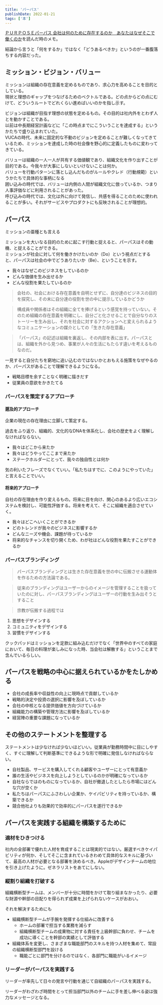 ```yaml
---
title: 'パーパス'
publishDate: 2022-01-21
tags: ['本']
---
```


[ＰＵＲＰＯＳＥパーパス 会社は何のために存在するのか　あなたはなぜそこで働くのか](https://www.amazon.co.jp/dp/4478114676)を読んだ時のメモ。

結論から言うと「何をするか」ではなく「どうあるべきか」というのが一番腹落ちする内容だった。

## ミッション・ビジョン・バリュー

ミッションは組織の存在意義を定めるものであり、求心力を高めることを目的としている。  
現状と理想のギャップをつなげるためのベクトルである。どの点からどの点にむけて、どういうルートでどれくらい進めばいいのかを指し示す。

ビジョンは組織が目指す理想の状態を定めるもの。その目的は社内外をとわず人とを動かすことである。  
以前は中長期経営計画などに「この時点までにこういうことを達成する」というかたちで盛り込まれていた。  
VUCAの時代、未来に固定的な不動のビジョンを定めることが難しくなってきているため、ミッションを達成した時の社会像を野心的に定義したものに変わってきている。

バリューは組織の一人一人が共有する価値観であり、組織文化を作り出すことが目的である。今我々が大事にしないといけないことは何か。  
バリューを行動パターンに落とし込んだものがルールやクレド（行動規範）というかたちで具体的な事柄になる  
囲い込みの時代では、バリューは内側の人間が組織文化に倣っているか、つまり人事評価などに利用されることがあった。  
呼び込みの時代では、文化は外に向けて発信し、共感を得ることのために使われることが多い。それがサービスやプロダクトにも反映されることが理想的。

## パーパス

ミッションの亜種とも言える

ミッションを大いなる目的のために起こす行動と捉えると、パーパスはその動機、と捉えることができる。  
ミッションが社会に対して何を働きかけたいのか（Do）という視点だとすると、パーパスは社会の中でどうありたいか（Be）、ということを示す。

*   我々はなぜこのビジネスをしているのか
*   どんな価値を生み出せるか
*   どんな役割を果たしているのか

> 会社の、社会における存在意義を自明とせずに、自分達のビジネスの目的を探究し、その末に自分達の役割を世の中に提示しているかどうか

> 構成員や関係者はその組織に全てを捧げるという感覚を持っていない。そのため組織の存在意義を明確にし、自分ごと化させることで自分なりのストーリーを生み出し、それを社会に対するアクションへと変えられるようなコミュニケーションの媒介としての「生きた存在意義」

> 「パーパス」の記述は組織を裏返し、その内部を表に出す。パーパスとは、組織を外から見つめ、事業が人々の生活にもたらす違いを考えるものなのだ。

一見すると自分たちを窮地に追い込むのではないかとおもえる施策をなぜやるのか、パーパスがあることで理解できるようになる。

*   戦略目標を余すことなく明確に描きだす
*   従業員の意欲をかきたてる

### パーパスを策定するアプローチ

#### 遡及的アプローチ

企業の現在の存在理由に立脚して策定する。

過去をふり返り、組織的、文化的なDNAを体系化し、会社の歴史をよく理解しなければならない。

*   我々はどこから来たか
*   我々はどうやってここまで来たか
*   ステークホルダーにとって、我々の独自性とは何か

気の利いたフレーズでなくていい。「私たちはすでに、このようにやっていた」と言えることでいい。

#### 将来的アプローチ

自社の存在理由を作り変えるもの。将来に目を向け、関心のあるより広いエコシステムを検討し、可能性評価する。将来を考えて、そこに組織を適合させていく。

*   我々はどこへいくことができるか
*   どのトレンドが我々のビジネスに影響するか
*   どんなニーズや機会、課題が待っているか
*   将来的なチャンスを切り開くため、わが社はどんな役割を果たすことができるか

### パーパスブランディング

> パーパスブランディングとは生きた存在意義を世の中に伝搬させる運動体を作るための方法論である。

> 従来のブランディングはユーザーからのイメージを管理することを扱っていたのに対し、パーパスブランディングはユーザーの行動を生み出そうとすること

> 宗教が伝搬する過程では

1.  思想をデザインする
2.  コミュニティをデザインする
3.  習慣をデザインする

クックパッドはミッションを定款に組み込むだけでなく「世界中のすべての家庭において、毎日の料理が楽しみになった時、当会社は解散する」ということまで含んでいるらしい。

## パーパスを戦略の中心に据えられているかをたしかめる

*   会社の成長率や収益性の向上に現時点で貢献しているか
*   戦略的決定や投資の選択に影響を及ぼしているか
*   会社の中核となる提供価値を方向づけているか
*   組織能力の構築や管理方法に影響を及ぼしているか
*   経営陣の重要な課題になっているか

## その他のステートメントを整理する

ステートメントは少なければ少ないほどいい。従業員が勤務時間中に目にしやすく、すぐに理解して判断基準にできるような形で明確に発信しなければならない。

*   自社製品、サービスを購入してくれる顧客やユーザーにとって有意義か
*   誰の生活やビジネスを向上しようとしているのかが明確になっているか
*   自社ならではのものになっているか、自社が撤退したとしたら市場にはどんな穴が空くか
*   私たちはパーパスにふさわしい企業か、ケイパビリティを持っているか、構築できるか
*   競合他社よりも効果的で効率的にパーパスを遂行できるか

## パーパスを実践する組織を構築するために

### 適材をひきつける

社内の全部署で優れた人材を育成することは現実的ではない。厳選すべきケイパビリティが何か、そしてそこに含まれているきわめて具体的なスキルに基づいて、最高の人材が必要となる部署を決めるべき。Appleがデザインチームの地位を引き上げたように。ゼネラリストをあてにしない。

### 縦割り組織を打破する

組織横断型チームは、メンバーが十分に時間をかけて取り組まなかったり、必要な財源や幹部の目配りを得られず成果を上げられないケースがおおい。

それを解決するためにも

*   組織横断型チームが手腕を発揮する仕組みに改善する
    *   ホームの部署で担当する業務を減らす
    *   組織横断型チームの成果物に対する責任を上級幹部に負わせ、チームを成功に導くことを幹部の実績として評価する
*   組織体系を変更し、さまざまな職能部門のスキルを持つ人材を集めて、常設の組織横断型部門を設ける
    *   職能ごとに部門を分けるのではなく、各部門に職能がいるイメージ

### リーダーがパーパスを実践する

リーダーが率先して日々の発言や行動を通じて自組織のパーパスを実践する。

リーダーがわざわざ時間をとって担当部門以外のチームに手を差し伸べる姿は強力なメッセージとなる。












